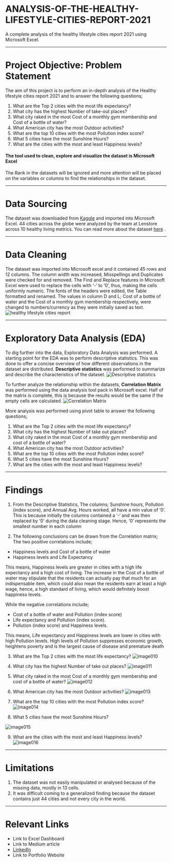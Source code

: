 # ANALYSIS-OF-THE-HEALTHY-LIFESTYLE-CITIES-REPORT-2021
A complete analysis of the healthy lifestyle cities report 2021 using Microsoft Excel. 


----
# Project Objective: Problem Statement
The aim of this project is to perform an in-depth analysis of the Healthy lifestyle cities report 2021 and to answer the following questions;

1.	What are the Top 2 cities with the most life expectancy?
2.	What city has the highest Number of take-out places?
3.	What city raked in the most Cost of a monthly gym membership and Cost of a bottle of water?
4.	What American city has the most Outdoor activities?
5.	What are the top 10 cities with the most Pollution index score?
6.	What 5 cities have the most Sunshine Hours?
7.	What are the cities with the most and least Happiness levels?

#### The tool used to clean, explore and visualize the dataset is Microsoft Excel
The Rank in the datasets will be ignored and more attention will be placed on the variables or columns to find the relationships in the dataset.

----
# Data Sourcing
The dataset was downloaded from [Kaggle](https://www.kaggle.com/datasets/prasertk/healthy-lifestyle-cities-report-2021) and imported into Microsoft Excel. 44 cities across the globe were analyzed by the team at Lenstore across 10 healthy living metrics. You can read more about the dataset [here](https://www.lenstore.co.uk/research/healthy-lifestyle-report/) .


---
# Data Cleaning
The dataset was imported into Microsoft excel and it contained 45 rows and 12 columns.
The column width was increased, Misspellings and Duplicates were checked for and removed. The Find and Replace features in Microsoft Excel were used to replace the cells with ‘-’ to ‘0’, thus, making the cells uniformly numeric. The fonts of the headers were edited, the Table formatted and renamed. The values in column D and L; Cost of a bottle of water and the Cost of a monthly gym membership respectively, were changed to numbers/currency as they were initially saved as text. 
![healthy lifestyle cities report](https://user-images.githubusercontent.com/105663796/195101374-fad9ad2a-a6f3-4338-8916-87d9e3ba638e.jpg)

---
# Exploratory Data Analysis (EDA)
To dig further into the data, Exploratory Data Analysis was performed. 
A starting point for the EDA was to perform descriptive statistics. This was done to offer a concise overview of how different observations in the dataset are distributed.
**Descriptive statistics** was performed to summarize and describe the characteristics of the dataset.
![Descriptive statistics](https://user-images.githubusercontent.com/105663796/195101771-70e14ced-ed31-4b24-958d-0b31d2f6ac2f.jpg)

To further analyze the relationship within the datasets, **Correlation Matrix** was performed using the data analysis tool pack in Microsoft excel.
Half of the matrix is complete, this is because the results would be the same if the empty cells are calculated.
![Correlation Matrix](https://user-images.githubusercontent.com/105663796/195101841-f5d3a8df-384f-48d8-a58c-f658c84f5313.jpg)

More analysis was performed using pivot table to answer the following questions;
1.	What are the Top 2 cities with the most life expectancy?
2.	What city has the highest Number of take out places?
3.	What city raked in the most Cost of a monthly gym membership and cost of a bottle of water? 
4.	What American city has the most Outdoor activities?
5.	What are the top 10 cities with the most Pollution index score?
6.	What 5 cities have the most Sunshine Hours?
7.	What are the cities with the most and least Happiness levels?

---
# Findings
1.	From the Descriptive Statistics, The columns; Sunshine hours, Pollution (index score), and Annual Avg. Hours worked, all have a min value of  ‘0’. This is because initially the columns contained a ‘-‘ and was then replaced by ‘0’ during the data cleaning stage. Hence, ‘0’ represents the smallest number in each column

2.	The following conclusions can be drawn from the Correlation matrix; The two positive correlations include;
- Happiness levels and Cost of a bottle of water
- Happiness levels and Life Expectancy

This means, Happiness levels are greater in cities with a high life expectancy and a high cost of living. The increase in the Cost of a bottle of water may stipulate that the residents can actually pay that much for an indispensable item, which could also mean the residents earn at least a high wage, hence, a high standard of living, which would definitely boost happiness levels.

While the negative correlations include;
- Cost of a bottle of water and Pollution (index score)
- Life expectancy and Pollution (index score). 
- Pollution (index score) and Happiness levels.

This means, Life expectancy and Happiness levels are lower in cities with high Pollution levels. High levels of Pollution suppresses economic growth, heightens poverty and is the largest cause of disease and premature death

3.	What are the Top 2 cities with the most life expectancy?
![image010](https://user-images.githubusercontent.com/105663796/195103049-d6e70975-26f1-48c9-867e-b735386ae239.png)

4.	What city has the highest Number of take out places?
![image011](https://user-images.githubusercontent.com/105663796/195103108-d79118fd-3a33-42b3-94e6-8b45f6c3a713.png)

5.	What city raked in the most Cost of a monthly gym membership and cost of a bottle of water? 
![image012](https://user-images.githubusercontent.com/105663796/195103213-b5cf7d3c-efb3-4376-8f03-724268a848e1.png)

6.	What American city has the most Outdoor activities?
![image013](https://user-images.githubusercontent.com/105663796/195103297-40d1ae67-208a-49b3-aeca-3dd7000252e9.png)

7.	What are the top 10 cities with the most Pollution index score?
![image014](https://user-images.githubusercontent.com/105663796/195103401-b79a7a61-ea7d-4be1-9ea0-12f82713ef27.png)

8.	What 5 cities have the most Sunshine Hours?

![image015](https://user-images.githubusercontent.com/105663796/195103467-02777d45-2ee3-4ccc-bd77-cb92783db08a.png)

9.	What are the cities with the most and least Happiness levels?
![image016](https://user-images.githubusercontent.com/105663796/195103521-6f03d936-8909-4c8a-8568-32924f0d2126.png)

---
# Limitations
1.	The dataset was not easily manipulated or analysed because of the missing data, mostly in 13 cells.
2.	It was difficult coming to a generalized finding because the dataset contains just 44 cities and not every city in the world.

---
# Relevant Links
- Link to Excel Dashboard
- Link to Medium article
- [LinkedIn](www.linkedin.com/in/hassana-abdulkadir-1639301b8)
- Link to Portfolio Website









